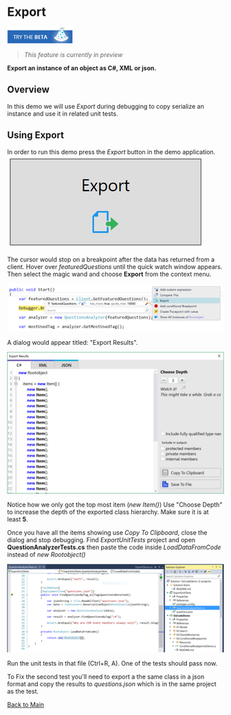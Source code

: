 ﻿# Export

[![Download OzCode Beta][2]](http://o.oz-code.com/LINQ_EAP)   
> *This feature is currently in preview*  

**Export an instance of an object as C#, XML or json.**

## Overview

In this demo we will use *Export* during debugging to copy serialize an instance and use it in related unit tests.

## Using Export

In order to run this demo press the _Export_ button in the demo application.  
![Export button](Resources/ExportButton.PNG)  

The cursor would stop on a breakpoint after the data has returned from a client.
Hover over *featuredQuestions* until the quick watch window appears. Then select the magic wand and choose **Export** from the context menu.

![Choosing Export](Resources/chooseExport.PNG) 

A dialog would appear titled: "Export Results".

![Export dialog](Resources/exportDialog.PNG) 

Notice how we only got the top most item (*new Item()*) Use "Choose Depth" to increase the depth of the exported class hierarchy. Make sure it is at least **5**.

Once you have all the items showing use *Copy To Clipboard*, close the dialog and stop debugging.
Find *ExportUnitTests* project and open **QuestionAnalyzerTests.cs** then paste the code inside *LoadDataFromCode* instead of *new Rootobject()*

![Paste exported code here](Resources/fixTests.PNG)

Run the unit tests in that file (Ctrl+R, A). One of the tests should pass now.

To Fix the second test you'll need to export a the same class in a json format and copy the results to *questions.json* which is in the same project as the test.   

[Back to Main](../../README.md)

[2]: Resources/beta-05.png